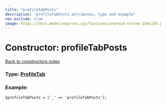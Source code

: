 ```yaml
---
title: "profileTabPosts"
description: "profileTabPosts attributes, type and example"
nav_exclude: true
image: https://docs.madelineproto.xyz/favicons/android-chrome-256x256.png
---
```

# Constructor: profileTabPosts  
[Back to constructors index](/API_docs/constructors/index.html)






### Type: [ProfileTab](/API_docs/types/ProfileTab.html)


### Example:

```
$profileTabPosts = ['_' => 'profileTabPosts'];
```  
